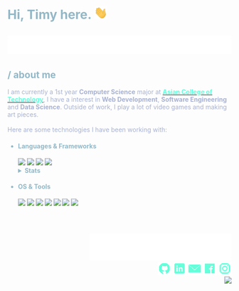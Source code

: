 <!--
<!DOCTYPE html>
<!--[if lt IE 7]>      <html class="no-js lt-ie9 lt-ie8 lt-ie7"> <![endif]-->
<!--[if IE 7]>         <html class="no-js lt-ie9 lt-ie8"> <![endif]-->
<!--[if IE 8]>         <html class="no-js lt-ie9"> <![endif]-->
<!--[if gt IE 8]>      <html class="no-js"> <!--<![endif]-->
<!--
<html>
  <head>
    <meta charset="utf-8">
    <meta http-equiv="X-UA-Compatible" content="IE=edge">
    <title>Personal Page</title>
    <meta name="description" content="">
    <meta name="viewport" content="width=device-width, initial-scale=1">
    <link rel="stylesheet" href="">
  </head>
  <body style="background-color: #0A192F;">
-->
<h1 style="color:#93B8C7;">Hi, Timy here. <img src="./assets/wave.gif" width="30px"></h1>

<h2 align="center">
   <img src="./assets/typing.svg">
</h2>

<div style="color: #93B8C7;">
   <h2 style="color:#93B8C7;">/ about me</h2>
   <p style="color: #a8b2d1;">I am currently a 1st year <strong>Computer Science</strong> major at <a href="http://www.act.edu.ph" target="_blank"><strong style="color: #64ffda;">Asian College of Technology</strong></a>, I have a interest in <strong>Web Development</strong>, <strong>Software Engineering</strong> and <strong>Data Science</strong>. Outside of work, I play a lot of video games and making art pieces.<br><br>Here are some technologies I have been working with:
   </p>
   <p>
      <ul align="left">
         <li><h4>Languages & Frameworks</h4></li>
            <img src="https://img.shields.io/badge/python-64ffda?style=for-the-badge&logo=python&logoColor=000000"/>
            <img src="https://img.shields.io/badge/c%23-64ffda.svg?style=for-the-badge&logo=c-sharp&logoColor=000000"/>
            <img src="https://img.shields.io/badge/HTML-64ffda?style=for-the-badge&logo=html5&logoColor=000000"/>
            <img src="https://img.shields.io/badge/.NET-64ffda?style=for-the-badge&logo=.net&logoColor=000000"/>
            <br>
            <details>
               <summary><strong>Stats</strong></summary>
               <img src="https://github-readme-stats.vercel.app/api/top-langs/?username=TimyVillarmia&layout=compact&theme=dark"/>
               <img src="https://github-readme-stats.vercel.app/api?username=TimyVillarmia&show_icons=true&theme=dark"/>
            </details>
         <li><h4>OS & Tools</h4></li>
            <img src="https://img.shields.io/badge/Windows-64ffda?style=for-the-badge&logo=windows&logoColor=000000"/>
            <img src="https://img.shields.io/badge/Ubuntu-64ffda?style=for-the-badge&logo=ubuntu&logoColor=000000"/>
            <img src="https://img.shields.io/badge/-Github-64ffda?logo=Github&style=for-the-badge&logoColor=000000"/>
            <img src="https://img.shields.io/badge/Visual%20Studio%20Code-64ffda.svg?style=for-the-badge&logo=visual-studio-code&logoColor=000000"/>
            <img src="https://img.shields.io/badge/Visual%20Studio-64ffda.svg?style=for-the-badge&logo=visual-studio&logoColor=000000"/>
            <img src="https://img.shields.io/badge/adobeillustrator-64ffda.svg?style=for-the-badge&logo=adobeillustrator&logoColor=000000"/>
            <img src="https://img.shields.io/badge/adobephotoshop-64ffda.svg?style=for-the-badge&logo=adobephotoshop&logoColor=000000"/>
      </ul>
   </p>
<h2></h2>
</div>  
<br>
<div>
<p>
   <ul align="right">
        <img src="./assets/connect.svg"/> <br>
        <a href="https://github.com/TimyVillarmia/"" target="_blank"><img src="./assets/github_icon.png"/></a>
        <a href="https://www.linkedin.com/in/timyvillarmia/" target="_blank"><img src="./assets/linkedin_icon.png"/></a>
        <a href="mailto:timyvillarmia@gmail.com" target="_blank" ><img src="./assets/mail_icon.png"/></a>
        <a href="https://www.facebook.com/VillarmiaTimy" target="_blank"><img src="./assets/facebook_icon.png"/></a>
        <a href="https://www.instagram.com/ymmtyy_/" target="_blank"><img src="./assets/instagram_icon.png"/></a> <br>
        <img src="https://visitor-badge.glitch.me/badge?page_id=TimyVillarmia.visitor-badge&left_color=black&right_color=black&left_text=Visitors%20Visitors">
      </ul>
</p>
</div>
  

  </body>
</html>
